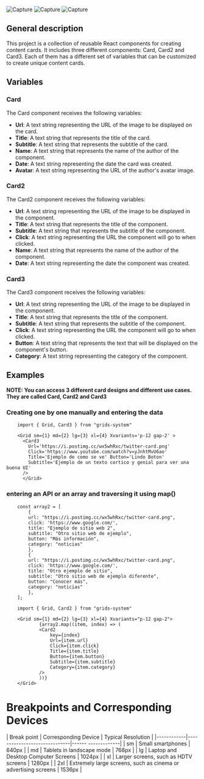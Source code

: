 ![Capture](https://i.postimg.cc/c1K8PVXh/Captura-de-ecr-2023-04-30-022951.png)
![Capture](https://i.postimg.cc/KcdgbJW2/Captura-de-ecr-2023-04-30-023039.png)
![Capture](https://i.postimg.cc/RVKJZwrn/Captura-de-ecr-2023-04-30-023204.png)


## General description

This project is a collection of reusable React components for creating content cards. It includes three different components: Card, Card2 and Card3. Each of them has a different set of variables that can be customized to create unique content cards.

## Variables

### Card

The Card component receives the following variables:

- **Url**: A text string representing the URL of the image to be displayed on the card.
- **Title**: A text string that represents the title of the card.
- **Subtitle**: A text string that represents the subtitle of the card.
- **Name**: A text string that represents the name of the author of the component.
- **Date**: A text string representing the date the card was created.
- **Avatar**: A text string representing the URL of the author's avatar image.

### Card2

The Card2 component receives the following variables:

- **Url**: A text string representing the URL of the image to be displayed in the component.
- **Title**: A text string that represents the title of the component.
- **Subtitle**: A text string that represents the subtitle of the component.
- **Click**: A text string representing the URL the component will go to when clicked.
- **Name**: A text string that represents the name of the author of the component.
- **Date**: A text string representing the date the component was created.

### Card3

The Card3 component receives the following variables:

- **Url**: A text string representing the URL of the image to be displayed in the component.
- **Title**: A text string that represents the title of the component.
- **Subtitle**: A text string that represents the subtitle of the component.
- **Click**: A text string representing the URL the component will go to when clicked.
- **Button**: A text string that represents the text that will be displayed on the component's button.
- **Category**: A text string representing the category of the component.

## Examples

**NOTE: You can access 3 different card designs and different use cases. They are called Card, Card2 and Card3**

### Creating one by one manually and entering the data

```
    import { Grid, Card3 } from "grids-system"

    <Grid sm={1} md={2} lg={3} xl={4} Xvariants='p-12 gap-2' >
      <Card3
        Url='https://i.postimg.cc/wx5whRxc/twitter-card.png'
        Click='https://www.youtube.com/watch?v=yJnhtMvU6ao' 
        Title='Ejemplo de como se ve' Button='Lindo Boton' 
        Subtitle='Ejemplo de un texto cortico y genial para ver una buena UI' 
      />
      </Grid>
```


### entering an API or an array and traversing it using map()


```
    const array2 = [
        {
        url: "https://i.postimg.cc/wx5whRxc/twitter-card.png",
        click: 'https://www.google.com/',
        title: "Ejemplo de sitio web 2",
        subtitle: "Otro sitio web de ejemplo",
        button: "Más información",
        category: "noticias"
        },
        {
        url: "https://i.postimg.cc/wx5whRxc/twitter-card.png",
        click: 'https://www.google.com/',
        title: "Otro ejemplo de sitio",
        subtitle: "Otro sitio web de ejemplo diferente",
        button: "Conocer más",
        category: "noticias"
        },
    ];

    import { Grid, Card2 } from "grids-system"

    <Grid sm={1} md={2} lg={3} xl={4} Xvariants="p-12 gap-2">
            {array2.map((item, index) => (
            <Card2
                key={index}
                Url={item.url}
                Click={item.click}
                Title={item.title}
                Button={item.button}
                Subtitle={item.subtitle}
                Category={item.category}
            />
            ))}
    </Grid>

```





# Breakpoints and Corresponding Devices

| Break point | Corresponding Device | Typical Resolution |
|------------|------------------------------|------ -------------|
| sm | Small smartphones | 640px |
| md | Tablets in landscape mode | 768px |
| lg | Laptop and Desktop Computer Screens | 1024px |
| xl | Larger screens, such as HDTV screens | 1280px |
| 2xl | Extremely large screens, such as cinema or advertising screens | 1536px |